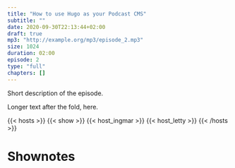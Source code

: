 ```yaml
---
title: "How to use Hugo as your Podcast CMS"
subtitle: ""
date: 2020-09-30T22:13:44+02:00
draft: true
mp3: "http://example.org/mp3/episode_2.mp3"
size: 1024
duration: 02:00
episode: 2
type: "full"
chapters: []
---
```


Short description of the episode.

<!--more-->

Longer text after the fold, here.

{{< hosts >}}
{{< show >}}
{{< host_ingmar >}}
{{< host_letty >}}
{{< /hosts >}}

# Shownotes